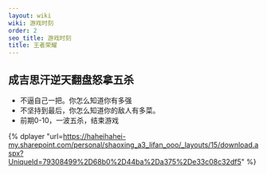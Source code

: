 ```yaml
---
layout: wiki
wiki: 游戏时刻
order: 2
seo_title: 游戏时刻
title: 王者荣耀
---
```

## 成吉思汗逆天翻盘怒拿五杀

- 不逼自己一把。你怎么知道你有多强
- 不坚持到最后，你怎么知道你的敌人有多菜。
- 前期0-10，一波五杀，结束游戏

{% dplayer "url=https://haheihahei-my.sharepoint.com/personal/shaoxing_a3_lifan_ooo/_layouts/15/download.aspx?UniqueId=79308499%2D68b0%2D44ba%2Da375%2De33c08c32df5" %}



